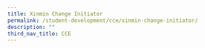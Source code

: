 ```yaml
---
title: Xinmin Change Initiator
permalink: /student-development/cce/xinmin-change-initiator/
description: ""
third_nav_title: CCE
---
```

